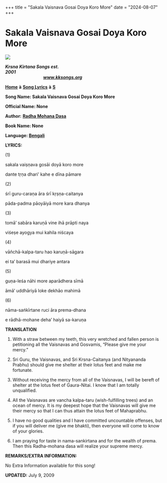 +++
title = "Sakala Vaisnava Gosai Doya Koro More"
date = "2024-08-07"
+++

# Sakala Vaisnava Gosai Doya Koro More
**[![](http://kksongs.org/image_files/image002.jpg)](http://kksongs.org/)**

**_Krsna_** **_Kirtana Songs est. 2001_**                                                                                                                                                      **_www.kksongs.org_**

**[Home](http://kksongs.org/)** **à** **[Song Lyrics](http://kksongs.org/lyrics.html)** **à** **[S](http://kksongs.org/songs/song_s.html)**

**Song Name: Sakala Vaisnava Gosai Doya Koro More**

**Official Name: None**

**Author:** [**Radha** **Mohana Dasa**](http://kksongs.org/authors/list/radhamohana.html)

**Book Name: None**

**Language: [Bengali](http://kksongs.org/language/list/bengali.html)**

**LYRICS:**

(1)

sakala vaiṣṇava gosāi doyā koro more

dante tṛṇa dhari’ kahe e dīna pāmare

(2)

śrī guru-caraṇa āra śrī kṛṣṇa-caitanya

pāda-padma pāoyāiyā more kara dhanya

(3)

tomā’ sabāra karuṇā vine ihā prāpti naya

viśeṣe ayogya mui kahila niścaya

(4)

vāñchā-kalpa-taru hao karuṇā-sāgara

ei ta’ barasā mui dhariye antara

(5)

guṇa-leśa nāhi more aparādhera sīmā

āmā’ uddhāriyā loke dekhāo mahimā

(6)

nāma-sańkīrtane ruci āra prema-dhana

e rādhā-mohane deha’ haiyā sa-karuṇa

**TRANSLATION**

1) With a straw between my teeth, this very wretched and fallen person is petitioning all the Vaisnavas and Gosvamis, “Please give me your mercy.”

2) Sri Guru, the Vaisnavas, and Sri Krsna-Caitanya (and Nityananda Prabhu) should give me shelter at their lotus feet and make me fortunate.

3) Without receiving the mercy from all of the Vaisnavas, I will be bereft of shelter at the lotus feet of Gaura-Nitai. I know that I am totally unqualified.

4) All the Vaisnavas are vancha kalpa-taru (wish-fulfilling trees) and an ocean of mercy. It is my deepest hope that the Vaisnavas will give me their mercy so that I can thus attain the lotus feet of Mahaprabhu.

5) I have no good qualities and I have committed uncountable offenses, but if you will deliver me (give me bhakti), then everyone will come to know of your glories.

6) I am praying for taste in nama-sankirtana and for the wealth of prema. Then this Radha-mohana dasa will realize your supreme mercy.

**REMARKS/EXTRA INFORMATION:**

No Extra Information available for this song!

**UPDATED:** July 9, 2009